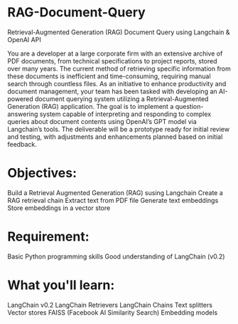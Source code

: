 # RAG-Document-Query
Retrieval-Augmented Generation (RAG) Document Query using Langchain &amp; OpenAI API


You are a developer at a large corporate firm with an extensive archive of PDF documents, from technical specifications to project reports, stored over many years. The current method of retrieving specific information from these documents is inefficient and time-consuming, requiring manual search through countless files. As an initiative to enhance productivity and document management, your team has been tasked with developing an AI-powered document querying system utilizing a Retrieval-Augmented Generation (RAG) application. The goal is to implement a question-answering system capable of interpreting and responding to complex queries about document contents using OpenAI’s GPT model via Langchain’s tools. The deliverable will be a prototype ready for initial review and testing, with adjustments and enhancements planned based on initial feedback.


# Objectives:
Build a Retrieval Augmented Generation (RAG) susing Langchain
Create a RAG retrieval chain
Extract text from PDF file
Generate text embeddings
Store embeddings in a vector store

# Requirement:
Basic Python programming skills
Good understanding of LangChain (v0.2)

# What you'll learn:
LangChain v0.2
LangChain Retrievers
LangChain Chains
Text splitters
Vector stores
FAISS (Facebook AI Similarity Search)
Embedding models
